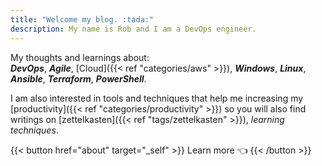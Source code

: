 ```yaml
---
title: "Welcome my blog. :tada:"
description: My name is Rob and I am a DevOps engineer.
---
```

<!-- 
 {{< lead >}}
My name is Rob and I am an experienced IT professional.
{{< /lead >}}
 -->

My thoughts and learnings about:<br /> ***DevOps***, ***Agile***, [Cloud]({{< ref "categories/aws" >}}), ***Windows***, ***Linux***, ***Ansible***, ***Terraform***, ***PowerShell***.

I am also interested in tools and techniques that help me increasing my [productivity]({{< ref "categories/productivity" >}}) so you will also find writings on [zettelkasten]({{< ref "tags/zettelkasten" >}}), _learning techniques_.

{{< button href="about" target="_self" >}}
Learn more 👈
{{< /button >}}


